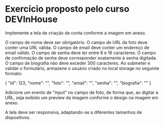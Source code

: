 <h1>Exercício proposto pelo curso DEVInHouse</h1>

Implemente a tela de criação de conta conforme a imagem em anexo.

O campo de nome deve ser obrigatório.
O campo de URL da foto deve conter uma URL válida.
O campo de email deve conter um endereço de email válido.
O campo de senha deve ter entre 8 e 16 caracteres.
O campo de confirmação de senha deve corresponder exatamente à senha digitada.
O campo de biografia não deve exceder 300 caracteres.
Ao submeter e validar o formulário, armazene o usuário criado no local storage no seguinte formato:

{
"id": 123,
"nome": "",
"foto": "",
"email": "",
"senha": "",
"biografia": ""
}

Adicione um evento de "input" no campo de foto, de forma que, ao digitar a URL, seja exibido um preview da imagem conforme o design na imagem em anexo.

A tela deve ser responsiva, adaptando-se a diferentes tamanhos de dispositivos.
